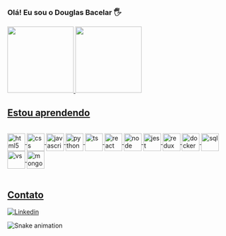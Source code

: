 ### Olá! Eu sou o Douglas Bacelar 🖐️

<div>
<a href="https://github.com/douglasbacelar">
<img height="150em" src="https://github-readme-stats.vercel.app/api?username=douglasbacelar&show_icons=true&theme=tokyonight&include_all_commits=true&count_private=true"/>
<img height="150em" src="https://github-readme-stats.vercel.app/api/top-langs/?username=douglasbacelar&layout=compact&langs_count=7&theme=tokyonight"/>

</div>

## Estou aprendendo

<div style="display: inline_block"><br/>
  <img align="center" alt="html5" src="https://cdn.jsdelivr.net/gh/devicons/devicon/icons/html5/html5-original.svg" height="40" width="40" />
  <img align="center" alt="css" src="https://cdn.jsdelivr.net/gh/devicons/devicon/icons/css3/css3-original.svg"height="40" width="40"/>
  <img align="center" alt="javascript" src="https://cdn.jsdelivr.net/gh/devicons/devicon/icons/javascript/javascript-original.svg"height="40" width="40"/>
    <img align="center" alt="python" src="https://cdn.jsdelivr.net/gh/devicons/devicon/icons/python/python-original.svg"height="40" width="40"/>
  <img align="center" alt="ts" src="https://cdn.jsdelivr.net/gh/devicons/devicon/icons/typescript/typescript-original.svg"height="40" width="40"/>
  <img align="center" alt="react" src="https://cdn.jsdelivr.net/gh/devicons/devicon/icons/react/react-original.svg" height="40" width="40"/>
  <img align="center" alt="node" src="https://cdn.jsdelivr.net/gh/devicons/devicon/icons/nodejs/nodejs-original.svg"height="40" width="40"/>
  <img align="center" alt="jest" src="https://cdn.jsdelivr.net/gh/devicons/devicon/icons/jest/jest-plain.svg"height="40" width="40"/>
  <img align="center" alt="redux" src="https://cdn.jsdelivr.net/gh/devicons/devicon/icons/redux/redux-original.svg"height="40" width="40"/>
  <img align="center" alt="docker" src="https://cdn.jsdelivr.net/gh/devicons/devicon/icons/docker/docker-original.svg"height="40" width="40"/>
  <img align="center" alt="sql" src="https://cdn.jsdelivr.net/gh/devicons/devicon/icons/microsoftsqlserver/microsoftsqlserver-plain-wordmark.svg"height="40" width="40"/>
  <img align="center" alt="vs" src="https://cdn.jsdelivr.net/gh/devicons/devicon/icons/vscode/vscode-original.svg"height="40" width="40"/>
   <img align="center" alt="mongo" src="https://cdn.jsdelivr.net/gh/devicons/devicon/icons/mongodb/mongodb-original-wordmark.svg"height="40" width="40"/>
</div><br/>

## Contato

[![Linkedin](https://img.shields.io/badge/LinkedIn-0077B5?style=for-the-badge&logo=linkedin&logoColor=white)](https://www.linkedin.com/in/douglas-bacelar-82b722149)

![Snake animation](https://github.com/douglasbacelar/douglasbacelar/blob/output/github-contribution-grid-snake.svg)
